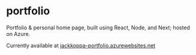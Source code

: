 # portfolio
Portfolio &amp; personal home page, built using React, Node, and Next; hosted on Azure.

Currently available at [jackkoppa-portfolio.azurewebsites.net](https://jackkoppa-portfolio.azurewebsites.net/)
